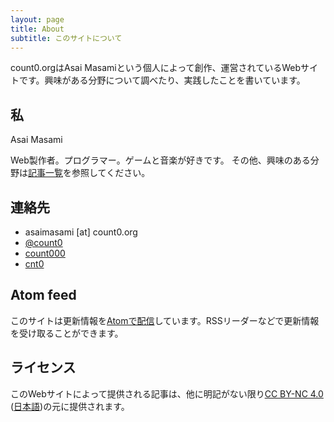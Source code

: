 ```yaml
---
layout: page
title: About
subtitle: このサイトについて
---
```

count0.orgはAsai Masamiという個人によって創作、運営されているWebサイトです。興味がある分野について調べたり、実践したことを書いています。

## 私

Asai Masami

Web製作者。プログラマー。ゲームと音楽が好きです。
その他、興味のある分野は<a href="/archives/">記事一覧</a>を参照してください。


## 連絡先

* <i class="fa fa-envelope-o" alt="email"></i> asaimasami [at] count0.org
* <i class="fa fa-twitter"></i> [@count0][twitter]
* <i class="fa fa-facebook-square"></i> [count000][facebook]
* <i class="fa fa-steam-square"></i> [cnt0][steam]


## <i class="fa fa-feed"></i> Atom feed
このサイトは更新情報を[Atomで配信][atomfeed]しています。RSSリーダーなどで更新情報を受け取ることができます。


## ライセンス

このWebサイトによって提供される記事は、他に明記がない限り[CC BY-NC 4.0][cc-by-nc-4-en] ([日本語][cc-by-nc-4-jp])の元に提供されます。

[twitter]: https://twitter.com/count0
[facebook]: https://www.facebook.com/count000
[steam]: http://steamcommunity.com/id/cnt0/
[lastfm]: http://www.last.fm/ja/user/fuzzy
[atomfeed]: /atom.xml
[cc-by-nc-4-en]: https://creativecommons.org/licenses/by-nc/4.0/
[cc-by-nc-4-jp]: https://creativecommons.org/licenses/by-nc/4.0/deed.ja
